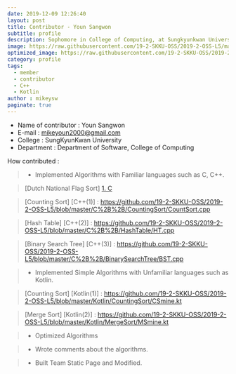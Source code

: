 ```yaml
---
date: 2019-12-09 12:26:40
layout: post
title: Contributor - Youn Sangwon 
subtitle: profile
description: Sophomore in College of Computing, at Sungkyunkwan University
image: https://raw.githubusercontent.com/19-2-SKKU-OSS/2019-2-OSS-L5/master/assets/img/749c490c0490a7aaa3c41f6486874f30.jpg
optimized_image: https://raw.githubusercontent.com/19-2-SKKU-OSS/2019-2-OSS-L5/master/assets/img/749c490c0490a7aaa3c41f6486874f30.jpg
category: profile
tags:
  - member
  - contributor
  - C++
  - Kotlin
author : mikeysw
paginate: true
---
```


- Name of contributor : Youn Sangwon
- E-mail : mikeyoun2000@gmail.com
- College : SungKyunKwan University
- Department : Department of Software, College of Computing

How contributed : 
> - Implemented Algorithms with Familiar languages such as C, C++.

> [Dutch National Flag Sort] [1. C] 

> [Counting Sort] [C++(1)]  : https://github.com/19-2-SKKU-OSS/2019-2-OSS-L5/blob/master/C%2B%2B/CountingSort/CountSort.cpp

> [Hash Table] [C++(2)] : https://github.com/19-2-SKKU-OSS/2019-2-OSS-L5/blob/master/C%2B%2B/HashTable/HT.cpp

> [Binary Search Tree] [C++(3)] : https://github.com/19-2-SKKU-OSS/2019-2-OSS-L5/blob/master/C%2B%2B/BinarySearchTree/BST.cpp

> - Implemented Simple Algorithms with Unfamiliar languages such as Kotlin.

> [Counting Sort] [Kotlin(1)] : https://github.com/19-2-SKKU-OSS/2019-2-OSS-L5/blob/master/Kotlin/CountingSort/CSmine.kt

> [Merge Sort] [Kotlin(2)] : https://github.com/19-2-SKKU-OSS/2019-2-OSS-L5/blob/master/Kotlin/MergeSort/MSmine.kt
 
> - Optimized Algorithms 

> - Wrote comments about the algorithms.

> - Built Team Static Page and Modified.

[1. C]: https://github.com/19-2-SKKU-OSS/2019-2-OSS-L5/blob/master/C/DutchNationalFlag/DNFSorting.c

